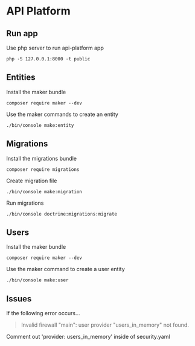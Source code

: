 # API Platform

## Run app

Use php server to run api-platform app

```
php -S 127.0.0.1:8000 -t public
```

## Entities

Install the maker bundle

```
composer require maker --dev
```

Use the maker commands to create an entity

```
./bin/console make:entity
```

## Migrations

Install the migrations bundle

```
composer require migrations
```

Create migration file
```
./bin/console make:migration
```

Run migrations
```
./bin/console doctrine:migrations:migrate
```

## Users

Install the maker bundle

```
composer require maker --dev
```

Use the maker command to create a user entity

```
./bin/console make:user
```

## Issues

If the following error occurs...

> Invalid firewall "main": user provider "users_in_memory" not found.

Comment out 'provider: users_in_memory' inside of security.yaml
